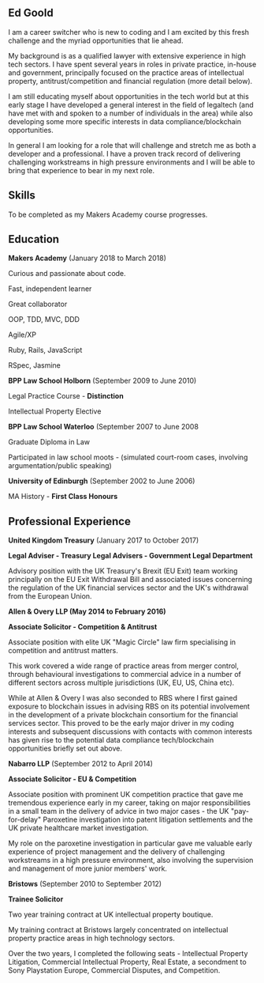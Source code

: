 ## **Ed Goold**

I am a career switcher who is new to coding and I am excited by this fresh challenge and the myriad opportunities that lie ahead.

My background is as a qualified lawyer with extensive experience in high tech sectors.  I have spent several years in roles in private practice, in-house and government, principally focused on the practice areas of intellectual property, antitrust/competition and financial regulation (more detail below).

I am still educating myself about opportunities in the tech world but at this early stage I have developed a general interest in the field of legaltech (and have met with and spoken to a number of individuals in the area) while also developing some more specific interests in data compliance/blockchain opportunities.

In general I am looking for a role that will challenge and stretch me as both a developer and a professional.  I have a proven track record of delivering challenging workstreams in high pressure environments and I will be able to bring that experience to bear in my next role.



## **Skills**

To be completed as my Makers Academy course progresses.



## **Education**


**Makers Academy** (January 2018 to March 2018)

Curious and passionate about code. 

Fast, independent learner

Great collaborator

OOP, TDD, MVC, DDD

Agile/XP

Ruby, Rails, JavaScript

RSpec, Jasmine


**BPP Law School Holborn** (September 2009 to June 2010)

Legal Practice Course - **Distinction**

Intellectual Property Elective


**BPP Law School Waterloo** (September 2007 to June 2008

Graduate Diploma in Law

Participated in law school moots - (simulated court-room cases, involving argumentation/public speaking)


**University of Edinburgh** (September 2002 to June 2006)

MA History - **First Class Honours**



## **Professional Experience**


**United Kingdom Treasury** (January 2017 to October 2017)

**Legal Adviser - Treasury Legal Advisers - Government Legal Department**

Advisory position with the UK Treasury's Brexit (EU Exit) team working principally on the EU Exit Withdrawal Bill and associated issues concerning the regulation of the UK financial services sector and the UK's withdrawal from the European Union.


**Allen & Overy LLP (May 2014 to February 2016)**

**Associate Solicitor - Competition & Antitrust**

Associate position with elite UK "Magic Circle" law firm specialising in competition and antitrust matters.

This work covered a wide range of practice areas from merger control, through behavioural investigations to commercial advice in a number of different sectors across multiple jurisdictions (UK, EU, US, China etc).

While at Allen & Overy I was also seconded to RBS where I first gained exposure to blockchain issues in advising RBS on its potential involvement in the development of a private blockchain consortium for the financial services sector.  This proved to be the early major driver in my coding interests and subsequent discussions with contacts with common interests has given rise to the potential data compliance tech/blockchain opportunities briefly set out above.


**Nabarro LLP** (September 2012 to April 2014)

**Associate Solicitor - EU & Competition**

Associate position with prominent UK competition practice that gave me tremendous experience early in my career, taking on major responsibilities in a small team in the delivery of advice in two major cases - the UK "pay-for-delay" Paroxetine investigation into patent litigation settlements and the UK private healthcare market investigation.

My role on the paroxetine investigation in particular gave me valuable early experience of project management and the delivery of challenging workstreams in a high pressure environment, also involving the supervision and management of more junior members' work.


**Bristows** (September 2010 to September 2012)

**Trainee Solicitor**

Two year training contract at UK intellectual property boutique.

My training contract at Bristows largely concentrated on intellectual property practice areas in high technology sectors.

Over the two years, I completed the following seats - Intellectual Property Litigation, Commercial Intellectual Property, Real Estate, a secondment to Sony Playstation Europe, Commercial Disputes, and Competition.
